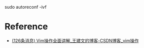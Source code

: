 sudo autoreconf -ivf

# Reference
- [(126条消息) Vim操作全面讲解_王建文的博客-CSDN博客_vim操作](https://blog.csdn.net/Haikuotiankong11111/article/details/98681859?ops_request_misc=%257B%2522request%255Fid%2522%253A%2522166449901316782414973045%2522%252C%2522scm%2522%253A%252220140713.130102334..%2522%257D&request_id=166449901316782414973045&biz_id=0&utm_medium=distribute.pc_search_result.none-task-blog-2~all~sobaiduend~default-2-98681859-null-null.142^v51^control,201^v3^add_ask&utm_term=vim%20%E6%93%8D%E4%BD%9C&spm=1018.2226.3001.4187)

